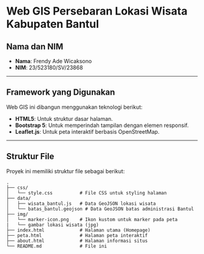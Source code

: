 # Web GIS Persebaran Lokasi Wisata Kabupaten Bantul

## Nama dan NIM
- **Nama**: Frendy Ade Wicaksono  
- **NIM**: 23/523180/SV/23868

---

## Framework yang Digunakan
Web GIS ini dibangun menggunakan teknologi berikut:  
- **HTML5**: Untuk struktur dasar halaman.  
- **Bootstrap 5**: Untuk memperindah tampilan dengan elemen responsif.  
- **Leaflet.js**: Untuk peta interaktif berbasis OpenStreetMap.  

---

## Struktur File  
Proyek ini memiliki struktur file sebagai berikut:  
```plaintext
.
├── css/
│   └── style.css          # File CSS untuk styling halaman
├── data/
│   ├── wisata_bantul.js   # Data GeoJSON lokasi wisata
│   └── batas_bantul.geojson # Data GeoJSON batas administrasi Bantul
├── img/
│   └── marker-icon.png    # Ikon kustom untuk marker pada peta
|   └── gambar lokasi wisata (jpg)
├── index.html             # Halaman utama (Homepage)
├── peta.html              # Halaman peta interaktif
├── about.html             # Halaman informasi situs
└── README.md              # File ini
